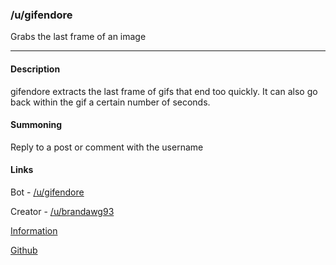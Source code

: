 ### /u/gifendore

Grabs the last frame of an image

---

#### Description

gifendore extracts the last frame of gifs that end too quickly. It can also go back within
the gif a certain number of seconds.

#### Summoning

Reply to a post or comment with the username

#### Links
Bot - [/u/gifendore](https://www.reddit.com/user/gifendore)

Creator - [/u/brandawg93](https://www.reddit.com/user/brandawg93)

[Information](https://www.reddit.com/r/gifendore/)

[Github](https://github.com/Brandawg93/Gifendore)

